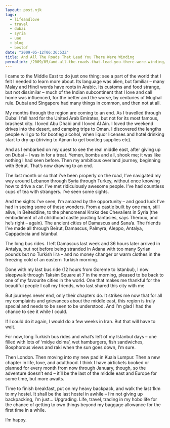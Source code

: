 ```yaml
---
layout: post.njk
tags:
  - lifeandlove
  - travel
  - dubai
  - syria
  - uae 
  - blog
  - bestof
date: "2009-05-12T06:36:53Z"
title: And All The Roads That Lead You There Were Winding
permalink: /2009/05/and-all-the-roads-that-lead-you-there-were-winding/
---
```


I came to the Middle East to do just one thing: see a part of the world that I felt I needed to learn more about. Its language was alien, but familiar – many Malay and Hindi words have roots in Arabic. Its customs and food strange, but not dissimilar – much of the Indian subcontinent that I love and call home was influenced, for the better and the worse, by centuries of Mughal rule. Dubai and Singapore had many things in common, and then not at all.

My months through the region are coming to an end. As I travelled through Dubai I fell hard for the United Arab Emirates, but not for its most famous, brashest city. I loved Abu Dhabi and I loved Al Ain. I loved the weekend drives into the desert, and camping trips to Oman. I discovered the lengths people will go to for bootleg alcohol, when liquor licenses and hotel drinking start to dry up (driving to Ajman to get bootleg supplies etc).

And as I embarked on my quest to see the real middle east, after giving up on Dubai – I was in for a treat. Yemen, bombs and all, shook me; it was like nothing I had seen before. Then my ambitious overland journey, beginning with Beirut. That’s now drawing to an end.

The last month or so that i’ve been properly on the road, I’ve navigated my way around Lebanon through Syria through Turkey, without once knowing how to drive a car. I’ve met ridiculously awesome people. I’ve had countless cups of tea with strangers. I’ve seen some sights.

And the sights I’ve seen, I’m amazed by the opportunity – and good luck I’ve had in seeing some of these wonders. From a castle built by one man, still alive, in Beiteddine, to the phenomenal Kraks des Chevaliers in Syria (the embodiment of all childhood castle jousting fantasies, says Theroux, and he’s right – again). The ancient cities of Damascus and Sana’a. The friends I’ve made all through Beirut, Damascus, Palmyra, Aleppo, Antalya, Cappadocia and Istanbul.

The long bus rides. I left Damascus last week and 36 hours later arrived in Antalya, but not before being stranded in Adana with too many Syrian pounds but no Turkish lira – and no money changer or warm clothes in the freezing cold of an eastern Turkish morning.

Done with my last bus ride (12 hours from Goreme to Istanbul), I now sleepwalk through Taksim Square at 7 in the morning, pleased to be back to one of my favourite cities in the world. One that makes me thankful for the beautiful people I call my friends, who last shared this city with me

But journeys never end, only their chapters do. It strikes me now that for all my complaints and grievances about the middle east, this region is truly special and needs to be seen to be understood. And I’m glad I had the chance to see it while I could.

If I could do it again, I would do a few weeks in Iran. But that will have to wait.

For now, long Turkish bus rides and what’s left of my Istanbul days – one filled with lots of ‘midye dolma’, wet hamburgers, fish sandwiches, Bosphorous views and raki when the sun goes down, I’m sure.

Then London. Then moving into my new pad in Kuala Lumpur. Then a new chapter in life, love, and adulthood. I think I have airtickets booked or planned for every month from now through January, though, so the adventure doesn’t end – it’ll be the last of the middle east and Europe for some time, but more awaits.

Time to finish breakfast, put on my heavy backpack, and walk the last 1km to my hostel. It shall be the last hostel in awhile – I’m not giving up backpacking, I’m just… Upgrading. Life, travel, trading in my hobo life for the chance of getting to own things beyond my baggage allowance for the first time in a while.

I’m happy.
